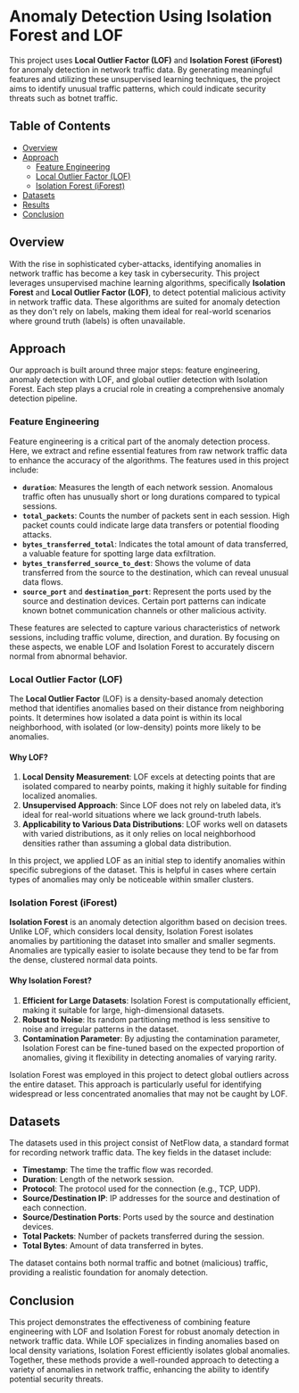 # Anomaly Detection Using Isolation Forest and LOF

This project uses **Local Outlier Factor (LOF)** and **Isolation Forest (iForest)** for anomaly detection in network traffic data. By generating meaningful features and utilizing these unsupervised learning techniques, the project aims to identify unusual traffic patterns, which could indicate security threats such as botnet traffic.

## Table of Contents

- [Overview](#overview)
- [Approach](#approach)
  - [Feature Engineering](#feature-engineering)
  - [Local Outlier Factor (LOF)](#local-outlier-factor-lof)
  - [Isolation Forest (iForest)](#isolation-forest-iforest)
- [Datasets](#datasets)
- [Results](#results)
- [Conclusion](#conclusion)

## Overview

With the rise in sophisticated cyber-attacks, identifying anomalies in network traffic has become a key task in cybersecurity. This project leverages unsupervised machine learning algorithms, specifically **Isolation Forest** and **Local Outlier Factor (LOF)**, to detect potential malicious activity in network traffic data. These algorithms are suited for anomaly detection as they don't rely on labels, making them ideal for real-world scenarios where ground truth (labels) is often unavailable.

## Approach

Our approach is built around three major steps: feature engineering, anomaly detection with LOF, and global outlier detection with Isolation Forest. Each step plays a crucial role in creating a comprehensive anomaly detection pipeline.

### Feature Engineering

Feature engineering is a critical part of the anomaly detection process. Here, we extract and refine essential features from raw network traffic data to enhance the accuracy of the algorithms. The features used in this project include:

- **`duration`**: Measures the length of each network session. Anomalous traffic often has unusually short or long durations compared to typical sessions.
- **`total_packets`**: Counts the number of packets sent in each session. High packet counts could indicate large data transfers or potential flooding attacks.
- **`bytes_transferred_total`**: Indicates the total amount of data transferred, a valuable feature for spotting large data exfiltration.
- **`bytes_transferred_source_to_dest`**: Shows the volume of data transferred from the source to the destination, which can reveal unusual data flows.
- **`source_port`** and **`destination_port`**: Represent the ports used by the source and destination devices. Certain port patterns can indicate known botnet communication channels or other malicious activity.

These features are selected to capture various characteristics of network sessions, including traffic volume, direction, and duration. By focusing on these aspects, we enable LOF and Isolation Forest to accurately discern normal from abnormal behavior.

### Local Outlier Factor (LOF)

The **Local Outlier Factor** (LOF) is a density-based anomaly detection method that identifies anomalies based on their distance from neighboring points. It determines how isolated a data point is within its local neighborhood, with isolated (or low-density) points more likely to be anomalies.

#### Why LOF?

1. **Local Density Measurement**: LOF excels at detecting points that are isolated compared to nearby points, making it highly suitable for finding localized anomalies.
2. **Unsupervised Approach**: Since LOF does not rely on labeled data, it’s ideal for real-world situations where we lack ground-truth labels.
3. **Applicability to Various Data Distributions**: LOF works well on datasets with varied distributions, as it only relies on local neighborhood densities rather than assuming a global data distribution.

In this project, we applied LOF as an initial step to identify anomalies within specific subregions of the dataset. This is helpful in cases where certain types of anomalies may only be noticeable within smaller clusters.

### Isolation Forest (iForest)

**Isolation Forest** is an anomaly detection algorithm based on decision trees. Unlike LOF, which considers local density, Isolation Forest isolates anomalies by partitioning the dataset into smaller and smaller segments. Anomalies are typically easier to isolate because they tend to be far from the dense, clustered normal data points.

#### Why Isolation Forest?

1. **Efficient for Large Datasets**: Isolation Forest is computationally efficient, making it suitable for large, high-dimensional datasets.
2. **Robust to Noise**: Its random partitioning method is less sensitive to noise and irregular patterns in the dataset.
3. **Contamination Parameter**: By adjusting the contamination parameter, Isolation Forest can be fine-tuned based on the expected proportion of anomalies, giving it flexibility in detecting anomalies of varying rarity.

Isolation Forest was employed in this project to detect global outliers across the entire dataset. This approach is particularly useful for identifying widespread or less concentrated anomalies that may not be caught by LOF.

## Datasets

The datasets used in this project consist of NetFlow data, a standard format for recording network traffic data. The key fields in the dataset include:

- **Timestamp**: The time the traffic flow was recorded.
- **Duration**: Length of the network session.
- **Protocol**: The protocol used for the connection (e.g., TCP, UDP).
- **Source/Destination IP**: IP addresses for the source and destination of each connection.
- **Source/Destination Ports**: Ports used by the source and destination devices.
- **Total Packets**: Number of packets transferred during the session.
- **Total Bytes**: Amount of data transferred in bytes.

The dataset contains both normal traffic and botnet (malicious) traffic, providing a realistic foundation for anomaly detection.

## Conclusion

This project demonstrates the effectiveness of combining feature engineering with LOF and Isolation Forest for robust anomaly detection in network traffic data. While LOF specializes in finding anomalies based on local density variations, Isolation Forest efficiently isolates global anomalies. Together, these methods provide a well-rounded approach to detecting a variety of anomalies in network traffic, enhancing the ability to identify potential security threats.
